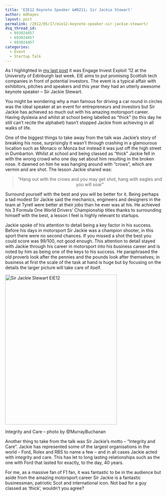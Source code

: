 ```yaml
---
title: 'EIE12 Keynote Speaker &#8211; Sir Jackie Stewart'
author: mdhayes
layout: post
permalink: /2012/05/17/eie12-keynote-speaker-sir-jackie-stewart/
dsq_thread_id:
  - 693024457
  - 693024457
  - 693024457
categories:
  - Event
  - Startup Talk
---
```

As I highlighted in [my last post][1] it was Engage Invest Exploit &#8217;12 at the University of Edinburgh last week. EIE aims to put promising Scottish tech companies in front of potential investors. The event is a typical affair with exhibitors, pitches and speakers and this year they had an utterly awesome keynote speaker &#8211; Sir Jackie Stewart.

You might be wondering why a man famous for driving a car round in circles was the ideal speaker at an event for entrepreneurs and investors but Sir Jackie has achieved so much out with his amazing motorsport career. Having dyslexia and whilst at school being labelled as &#8220;thick&#8221; (to this day he still can&#8217;t recite the alphabet) hasn&#8217;t stopped Jackie from achieving in all walks of life.

One of the biggest things to take away from the talk was Jackie&#8217;s story of breaking his nose, surprisingly it wasn&#8217;t through crashing in a glamourous location such as Monaco or Monza but instead it was just off the high street in Dumbarton. Whilst at school and being classed as &#8220;thick&#8221; Jackie fell in with the wrong crowd who one day set about him resulting in the broken nose. It dawned on him he was hanging around with &#8220;crows&#8221;, which are vermin and are shot. The lesson Jackie shared was:

> <p style="text-align: center;">
>   &#8220;Hang out with the crows and you may get shot, hang with eagles and you will soar&#8221;
> </p>

<p style="text-align: left;">
  Surround yourself with the best and you will be better for it. Being perhaps a tad modest Sir Jackie said the mechanics, engineers and designers in the team at Tyrell were better at their jobs than he ever was at his. He achieved his 3 Formula One World Drivers&#8217; Championship titles thanks to surrounding himself with the best, a lesson I feel is highly relevant to startups.
</p>

<p style="text-align: left;">
  Jackie spoke of his attention to detail being a key factor in his success. Before his days in motorsport Sir Jackie was a champion shooter, in this sport there were no second chances. If you missed a shot the best you could score was 99/100, not good enough. This attention to detail stayed with Jackie through his career in motorsport into his business career and is noted by him as being one of the keys to his success. He paraphrased the old proverb look after the pennies and the pounds look after themselves; in business at first the scale of the task at hand is huge but by focusing on the details the larger picture will take care of itself.
</p>

<div id="attachment_720" style="width: 368px" class="wp-caption aligncenter">
  <a href="http://rookieoven.com/wp-content/uploads/2012/05/original.jpg"><img class="size-full wp-image-720" title="Jackie-Stewart" src="http://rookieoven.com/wp-content/uploads/2012/05/original.jpg" alt="Sir Jackie Stewart EIE12" width="358" height="480" /></a>
  
  <p class="wp-caption-text">
    Integrity and Care &#8211; photo by @MurrayBuchanan
  </p>
</div>

<p style="text-align: left;">
  Another thing to take from the talk was Sir Jackie&#8217;s motto &#8211; &#8220;Integrity and Care&#8221;. Jackie has represented some of the largest organisations in the world &#8211; Ford, Rolex and RBS to name a few &#8211; and in all cases Jackie acted with integrity and care. This has let to long lasting relationships such as the one with Ford that lasted for exactly, to the day, 40 years.
</p>

<p style="text-align: left;">
  For me, as a massive fan of F1 fan, it was fantastic to be in the audience but aside from the amazing motorsport career Sir Jackie is a fantastic businessman, patriotic Scot and international icon. Not bad for a guy classed as &#8216;thick&#8217;, wouldn&#8217;t you agree?
</p>

 [1]: http://rookieoven.com/2012/05/15/pick-of-the-bunch-from-eie12/ "Pick of the bunch from EIE12"